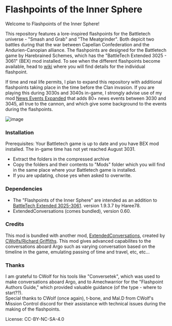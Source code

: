 # Flashpoints of the Inner Sphere

Welcome to Flashpoints of the Inner Sphere!

This repository features a lore-inspired flashpoints for the Battletech universe - "Smash and Grab" and "The Meatgrinder". 
Both depicit two battles during that the war between Capellan Confederation and the Andurien-Canopian alliance.
The flashpoints are designed for the Battletech game by Harebrained Schemes, which has the "BattleTech Extended 3025 - 3061" (BEX) mod installed. 
To see when the different flashpoints become available, head to [wiki](https://github.com/Warenwolf/Flashpoints-of-the-Inner-Sphere/wiki/Flashpoints:-Overview) where you will find details for the individual flashpoint.

If time and real life permits, I plan to expand this repository with additional flashpoints taking place in the time before the Clan invasion. 
If you are playing this during 3030s and 3040s in-game, I strongly advise use of my mod [News Events Expanded](https://github.com/Warenwolf/News-Events-Expanded) that adds 80+ news events between 3030 and 3045, all true to the cannon, and which give some background to the events during the flashpoints.

![image](https://github.com/Warenwolf/Flashpoints-of-the-Inner-Sphere/assets/136007621/76f3fbb2-7d51-4d3c-925d-00ad1f75ddf3)


### Installation

Prerequisites: Your Battletech game is up to date and you have BEX mod installed. The in-game time has not yet reached August 3031. 


* Extract the folders in the compressed archive
* Copy the folders and their contents to "Mods" folder which you will find in the same place
  where your Battletech game is installed.
* If you are updating, chose yes when asked to overwrite.

### Dependencies
* The "Flashpoints of the Inner Sphere" are intended as an addition to [BattleTech Extended 3025-3061](https://discourse.modsinexile.com/t/battletech-extended-3025-3061-1-9-3-7/426). version 1.9.3.7 by Haree78.
* ExtendedConversations (comes bundled), version 0.60.

### Credits
This mod is bundled with another mod, [ExtendedConversations](https://github.com/CWolfs/ExtendedConversations), created by [CWolfs/Richard Griffiths](https://github.com/CWolfs). This mod gives advanced capabilites to the conversations aboard Argo such as varying conversation based on the timeline in the game, emulating passing of time and travel, etc, etc...

### Thanks
I am grateful to CWolf for his tools like "Conversetek", which was used to make conversations aboard Argo, and to Amechwarrior for the "Flashpoint Authors Guide," which provided valuable guidance (of the type - where to start??). <br>
Special thanks to CWolf (once again), t-bone, and Mal.D from CWolf's Mission Control discord for their assistance with technical issues during the making of the flashpoints.

License: CC-BY-NC-SA-4.0

